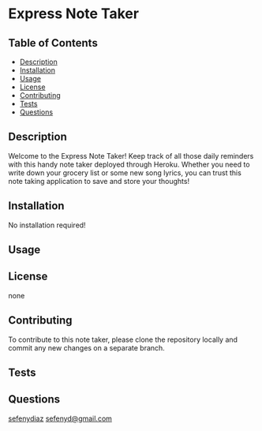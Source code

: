 # Express Note Taker
  

  ## Table of Contents
  + [Description](#description)
  + [Installation](#installation)
  + [Usage](#usage)
  + [License](#license)
  + [Contributing](#contributing)
  + [Tests](#tests)
  + [Questions](#questions)


  ## Description
   Welcome to the Express Note Taker! Keep track of all those daily reminders with this handy note taker deployed through Heroku. Whether you need to write down your grocery list or some new song lyrics, you can trust this note taking application to save and store your thoughts!

  ## Installation 
  No installation required!

  ## Usage 
  

  ## License 
  none

  ## Contributing 
  To contribute to this note taker,  please clone the repository locally and commit any new changes on a separate branch. 

  ## Tests
   

  ## Questions 
  <a href="https://github.com/sefenydiaz">sefenydiaz</a>
  <a href="mailto:sefenyd@gmail.com">sefenyd@gmail.com</a>
